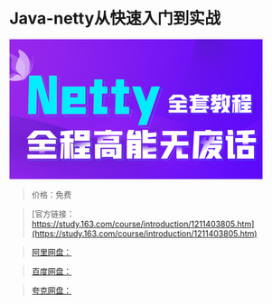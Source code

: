 # Java-netty从快速入门到实战

![img](../../../assets/study163/free/8a71a2a4e36c470883a44de91b4899a9.jpg)

> 价格：免费

> [官方链接：https://study.163.com/course/introduction/1211403805.htm](https://study.163.com/course/introduction/1211403805.htm)

> [阿里网盘：]()

> [百度网盘：]()

> [夸克网盘：]()
